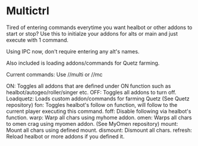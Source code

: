 # Multictrl
 
Tired of entering commands everytime you want healbot or other addons to start or stop?  Use this to initialze your addons for alts or main and just execute with 1 command.

Using IPC now, don't require entering any alt's names.

Also included is loading addons/commands for Quetz farming.

Current commands:  Use //multi or //mc


ON:  Toggles all addons that are defined under ON function such as healbot/autogeo/roller/singer etc.
OFF:  Toggles all addons to turn off.
Loadquetz:  Loads custom addon/commands for farming Quetz (See Quetz repository)
fon:  Toggles healbot's follow on function, will follow to the current player executing this command.
foff:  Disable following via healbot's function.
warp:  Warp all chars using myhome addon.
omen:  Warps all chars to omen crag using myomen addon. (See MyOmen repository)
mount:  Mount all chars using defined mount.
dismount:  Dismount all chars.
refresh:  Reload healbot or more addons if you defined it.
